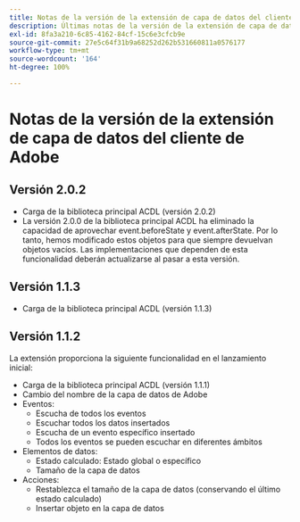 ```yaml
---
title: Notas de la versión de la extensión de capa de datos del cliente de Adobe
description: Últimas notas de la versión de la extensión de capa de datos del cliente de Adobe en Adobe Experience Platform.
exl-id: 8fa3a210-6c85-4162-84cf-15c6e3cfcb9e
source-git-commit: 27e5c64f31b9a68252d262b531660811a0576177
workflow-type: tm+mt
source-wordcount: '164'
ht-degree: 100%

---
```


# Notas de la versión de la extensión de capa de datos del cliente de Adobe

## Versión 2.0.2

* Carga de la biblioteca principal ACDL (versión 2.0.2)
* La versión 2.0.0 de la biblioteca principal ACDL ha eliminado la capacidad de aprovechar event.beforeState y event.afterState. Por lo tanto, hemos modificado estos objetos para que siempre devuelvan objetos vacíos. Las implementaciones que dependen de esta funcionalidad deberán actualizarse al pasar a esta versión.

## Versión 1.1.3

* Carga de la biblioteca principal ACDL (versión 1.1.3)

## Versión 1.1.2

La extensión proporciona la siguiente funcionalidad en el lanzamiento inicial:

* Carga de la biblioteca principal ACDL (versión 1.1.1)
* Cambio del nombre de la capa de datos de Adobe
* Eventos:
   * Escucha de todos los eventos
   * Escuchar todos los datos insertados
   * Escucha de un evento específico insertado
   * Todos los eventos se pueden escuchar en diferentes ámbitos
* Elementos de datos:
   * Estado calculado: Estado global o específico
   * Tamaño de la capa de datos
* Acciones:
   * Restablezca el tamaño de la capa de datos (conservando el último estado calculado)
   * Insertar objeto en la capa de datos
